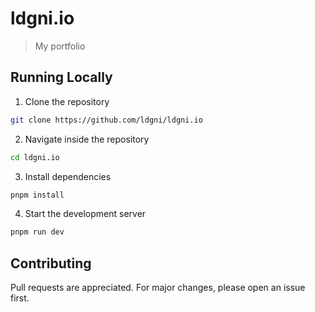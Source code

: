 # ldgni.io

> My portfolio

## Running Locally

1. Clone the repository

```sh
git clone https://github.com/ldgni/ldgni.io
```

2. Navigate inside the repository

```sh
cd ldgni.io
```

3. Install dependencies

```sh
pnpm install
```

4.  Start the development server

```sh
pnpm run dev
```

## Contributing

Pull requests are appreciated. For major changes, please open an issue first.

